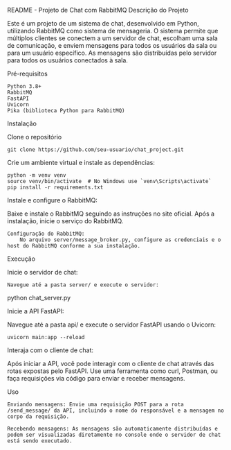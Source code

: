 README - Projeto de Chat com RabbitMQ
Descrição do Projeto

Este é um projeto de um sistema de chat, desenvolvido em Python, utilizando RabbitMQ como sistema de mensageria. O sistema permite que múltiplos clientes se conectem a um servidor de chat, escolham uma sala de comunicação, e enviem mensagens para todos os usuários da sala ou para um usuário específico. As mensagens são distribuídas pelo servidor para todos os usuários conectados à sala.

Pré-requisitos

    Python 3.8+
    RabbitMQ
    FastAPI
    Uvicorn
    Pika (biblioteca Python para RabbitMQ)

Instalação

Clone o repositório

    git clone https://github.com/seu-usuario/chat_project.git

Crie um ambiente virtual e instale as dependências:

    python -m venv venv
    source venv/bin/activate  # No Windows use `venv\Scripts\activate`
    pip install -r requirements.txt

Instale e configure o RabbitMQ:

Baixe e instale o RabbitMQ seguindo as instruções no site oficial.
Após a instalação, inicie o serviço do RabbitMQ.

    Configuração do RabbitMQ:
        No arquivo server/message_broker.py, configure as credenciais e o host do RabbitMQ conforme a sua instalação.

Execução

Inicie o servidor de chat:

    Navegue até a pasta server/ e execute o servidor:

python chat_server.py

Inicie a API FastAPI:

Navegue até a pasta api/ e execute o servidor FastAPI usando o Uvicorn:

    uvicorn main:app --reload

Interaja com o cliente de chat:

Após iniciar a API, você pode interagir com o cliente de chat através das rotas expostas pelo FastAPI. Use uma ferramenta como curl, Postman, ou faça requisições via código para enviar e receber mensagens.

Uso

    Enviando mensagens: Envie uma requisição POST para a rota /send_message/ da API, incluindo o nome do responsável e a mensagem no corpo da requisição.

    Recebendo mensagens: As mensagens são automaticamente distribuídas e podem ser visualizadas diretamente no console onde o servidor de chat está sendo executado.
